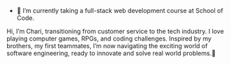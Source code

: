 - 🌱 I’m currently taking a full-stack web development course at School of Code.

Hi, I’m Chari, transitioning from customer service to the tech industry. I love playing computer games, RPGs, and coding challenges. Inspired by my brothers, my first teammates, I’m now navigating the exciting world of software engineering, ready to innovate and solve real world problems.👋
<!--

#### My project with School of Code 👩‍💻
  ##### Click the title below to view my projects and to play the games.
- [Escape room](https://scratch.mit.edu/projects/963291225/) build with scratch sprites.
- [Rock, Paper, Scissors game](https://supreme-adventure-mzok5jp.pages.github.io/) build with HTML, CSS, and JavaScript.
- [Weather App](https://weather-app-soc.netlify.app/) uses API fetching.


Here are some ideas to get you started:
- 🔭 I’m currently working on ...
- 👯 I’m looking to collaborate on ...
- 🤔 I’m looking for help with ...
- 💬 Ask me about ...
- 📫 How to reach me: ...
- 😄 Pronouns: ...
-->
